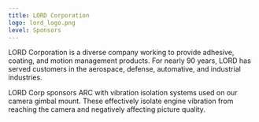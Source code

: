 ```yaml
---
title: LORD Corporation
logo: lord_logo.png
level: Sponsors
---
```


LORD Corporation is a diverse company working to provide adhesive, coating, and
motion management products. For nearly 90 years, LORD has served customers in
the aerospace, defense, automative, and industrial industries.

LORD Corp sponsors ARC with vibration isolation systems used on our camera
gimbal mount. These effectively isolate engine vibration from reaching the
camera and negatively affecting picture quality.
